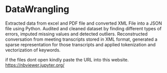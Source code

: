 # DataWrangling
Extracted data from excel and PDF file and converted XML File into a JSON file using Python. Audited and cleaned dataset by finding different types of errors, imputed missing values and detected outliers. Reconstructed conversation from meeting transcripts stored in XML format, generated a sparse representation for those transcripts and applied tokenization and vectorization of keywords.

if the files dont open kindly paste the URL into this website.
https://nbviewer.jupyter.org/
